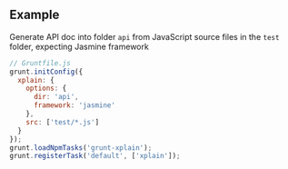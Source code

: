 ## Example

Generate API doc into folder `api` from JavaScript source files
in the `test` folder, expecting Jasmine framework

```js
// Gruntfile.js
grunt.initConfig({
  xplain: {
    options: {
      dir: 'api',
      framework: 'jasmine'
    },
    src: ['test/*.js']
  }
});
grunt.loadNpmTasks('grunt-xplain');
grunt.registerTask('default', ['xplain']);
```

